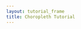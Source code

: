 ```yaml
---
layout: tutorial_frame
title: Choropleth Tutorial
---
```

<script type="text/javascript" src="us-states.js"></script>
<script type="text/javascript">

	var map = L.map('map').setView([37.8, -96], 4);

	var tiles = L.tileLayer('https://tile.openstreetmap.org/{z}/{x}/{y}.png', {
		maxZoom: 19,
		attribution: '&copy; <a href="http://www.openstreetmap.org/copyright">OpenStreetMap</a>'
	}).addTo(map);

	/* global statesData */
	var geojson = L.geoJson(statesData).addTo(map);

</script>

